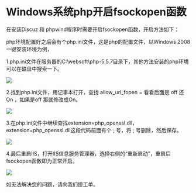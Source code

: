 # Windows系统php开启fsockopen函数

在安装Discuz 和 phpwind程序时需要开启fsockopen函数，开启方法如下：

php环境配置好之后会有个php.ini文件，这是php的配置文件，以Windows 2008一键安装环境为例，

1.php.ini文件在服务器的C:\websoft\php-5.5.7目录下，其他方法安装的php环境可以在磁盘中搜索一下。

![](../../../../../image/Elastic-Compute/Virtual-Machine/Windows/Windows%E7%B3%BB%E7%BB%9Fphp%E5%BC%80%E5%90%AFfsockopen%E5%87%BD%E6%95%B001.png)

2.找到php.ini文件，用记事本打开，查找 allow_url_fopen = 看看后面是 off 还On ，如果是off 那就修改成On。

![](../../../../../image/Elastic-Compute/Virtual-Machine/Windows/Windows%E7%B3%BB%E7%BB%9Fphp%E5%BC%80%E5%90%AFfsockopen%E5%87%BD%E6%95%B002.png)

3.在php.ini文件中继续查找extension=php_openssl.dll，extension=php_openssl.dll这段代码前面有个 ; 号，将 ; 号删除，然后保存。

![](../../../../../image/Elastic-Compute/Virtual-Machine/Windows/Windows%E7%B3%BB%E7%BB%9Fphp%E5%BC%80%E5%90%AFfsockopen%E5%87%BD%E6%95%B003.png)

4.最后重启IIS，打开IIS信息服务管理器，选择右侧的“重新启动”，重启后fsockopen函数即为正常开启。

![](../../../../../image/Elastic-Compute/Virtual-Machine/Windows/Windows%E7%B3%BB%E7%BB%9Fphp%E5%BC%80%E5%90%AFfsockopen%E5%87%BD%E6%95%B004.png)

如无法解决您的问题，请向我们提工单。
